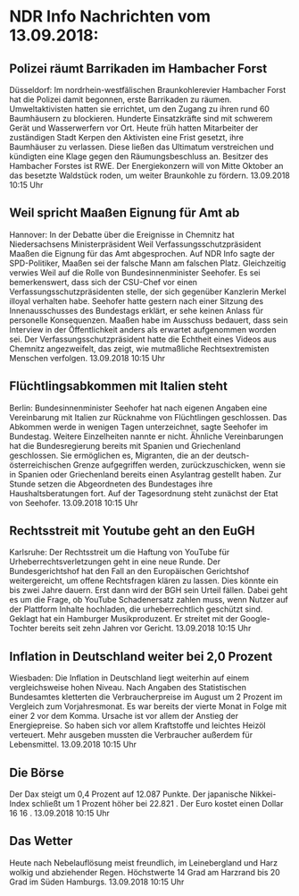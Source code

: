 # NDR Info Nachrichten vom 13.09.2018:


## Polizei räumt Barrikaden im Hambacher Forst
Düsseldorf: Im nordrhein-westfälischen Braunkohlerevier Hambacher Forst hat die Polizei damit begonnen, erste Barrikaden zu räumen. Umweltaktivisten hatten sie errichtet, um den Zugang zu ihren rund 60 Baumhäusern zu blockieren. Hunderte Einsatzkräfte sind mit schwerem Gerät und Wasserwerfern vor Ort. Heute früh hatten Mitarbeiter der zuständigen Stadt Kerpen den Aktivisten eine Frist gesetzt, ihre Baumhäuser zu verlassen. Diese ließen das Ultimatum verstreichen und kündigten eine Klage gegen den Räumungsbeschluss an. Besitzer des Hambacher Forstes ist RWE. Der Energiekonzern will von Mitte Oktober an das besetzte Waldstück roden, um weiter Braunkohle zu fördern. 13.09.2018 10:15 Uhr 

## Weil spricht Maaßen Eignung für Amt ab
Hannover: In der Debatte über die Ereignisse in Chemnitz hat Niedersachsens Ministerpräsident Weil Verfassungsschutzpräsident Maaßen die Eignung für das Amt abgesprochen. Auf NDR Info sagte der SPD-Politiker, Maaßen sei der falsche Mann am falschen Platz. Gleichzeitig verwies Weil auf die Rolle von Bundesinnenminister Seehofer. Es sei bemerkenswert, dass sich der CSU-Chef vor einen Verfassungsschutzpräsidenten stelle, der sich gegenüber Kanzlerin Merkel illoyal verhalten habe. Seehofer hatte gestern nach einer Sitzung des Innenausschusses des Bundestags erklärt, er sehe keinen Anlass für personelle Konsequenzen. Maaßen habe im Ausschuss bedauert, dass sein Interview in der Öffentlichkeit anders als erwartet aufgenommen worden sei. Der Verfassungsschutzpräsident hatte die Echtheit eines Videos aus Chemnitz angezweifelt, das zeigt, wie mutmaßliche Rechtsextremisten Menschen verfolgen. 13.09.2018 10:15 Uhr 

## Flüchtlingsabkommen mit Italien steht
Berlin: Bundesinnenminister Seehofer hat nach eigenen Angaben eine Vereinbarung mit Italien zur Rücknahme von Flüchtlingen geschlossen. Das Abkommen werde in wenigen Tagen unterzeichnet, sagte Seehofer im Bundestag. Weitere Einzelheiten nannte er nicht. Ähnliche Vereinbarungen hat die Bundesregierung bereits mit Spanien und Griechenland geschlossen. Sie ermöglichen es, Migranten, die an der deutsch-österreichischen Grenze aufgegriffen werden, zurückzuschicken, wenn sie in Spanien oder Griechenland bereits einen Asylantrag gestellt haben. Zur Stunde setzen die Abgeordneten des Bundestages ihre Haushaltsberatungen fort. Auf der Tagesordnung steht zunächst der Etat von Seehofer. 13.09.2018 10:15 Uhr 

## Rechtsstreit mit Youtube geht an den EuGH
Karlsruhe: Der Rechtsstreit um die Haftung von YouTube für Urheberrechtsverletzungen geht in eine neue Runde. Der Bundesgerichtshof hat den Fall an den Europäischen Gerichtshof weitergereicht, um offene Rechtsfragen klären zu lassen. Dies könnte ein bis zwei Jahre dauern. Erst dann wird der BGH sein Urteil fällen. Dabei geht es um die Frage, ob YouTube Schadenersatz zahlen muss, wenn Nutzer auf der Plattform Inhalte hochladen, die urheberrechtlich geschützt sind. Geklagt hat ein Hamburger Musikproduzent. Er streitet mit der Google-Tochter bereits seit zehn Jahren vor Gericht. 13.09.2018 10:15 Uhr 

## Inflation in Deutschland weiter bei 2,0 Prozent
Wiesbaden: Die Inflation in Deutschland liegt weiterhin auf einem vergleichsweise hohen Niveau. Nach Angaben des Statistischen Bundesamtes kletterten die Verbraucherpreise im August um 2 Prozent im Vergleich zum Vorjahresmonat. Es war bereits der vierte Monat in Folge mit einer 2 vor dem Komma. Ursache ist vor allem der Anstieg der Energiepreise. So haben sich vor allem Kraftstoffe und leichtes Heizöl verteuert. Mehr ausgeben mussten die Verbraucher außerdem für Lebensmittel. 13.09.2018 10:15 Uhr 

## Die Börse
Der Dax steigt um  0,4  Prozent auf  12.087  Punkte. Der japanische Nikkei-Index schließt um  1  Prozent höher bei  22.821 . Der Euro kostet einen Dollar  16 16 . 13.09.2018 10:15 Uhr 

## Das Wetter
Heute nach Nebelauflösung meist freundlich, im Leinebergland und Harz wolkig und abziehender Regen. Höchstwerte 14 Grad am Harzrand bis 20 Grad im Süden Hamburgs. 13.09.2018 10:15 Uhr 
